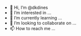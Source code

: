 - 👋 Hi, I’m @dkdines
- 👀 I’m interested in ...
- 🌱 I’m currently learning ...
- 💞️ I’m looking to collaborate on ...
- 📫 How to reach me ...

<!---
dkdines/dkdines is a ✨ special ✨ repository because its `README.md` (this file) appears on your GitHub profile.
You can click the Preview link to take a look at your changes.
--->
